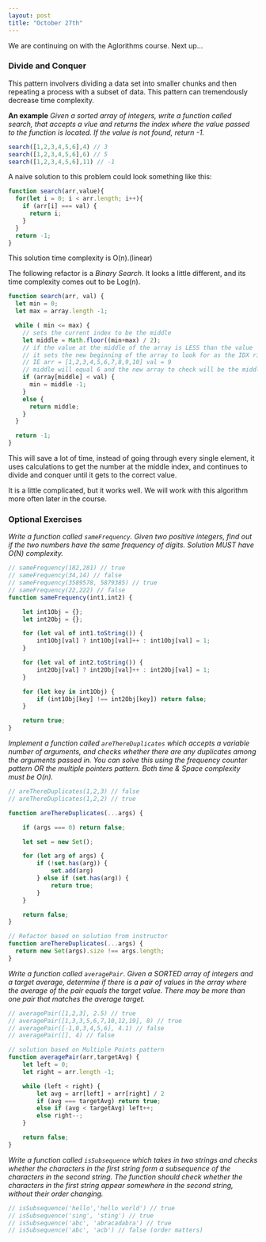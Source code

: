 ```yaml
---
layout: post
title: "October 27th"
---
```

We are continuing on with the Aglorithms course. Next up...

### Divide and Conquer
This pattern involvers dividing a data set into smaller chunks and then repeating a process with a subset of data. This pattern can tremendously decrease time complexity.

**An example**
_Given a sorted array of integers, write a function called search, that accepts a vlue and returns the index where the value passed to the function is located. If the value is not found, return -1._
```javascript
search([1,2,3,4,5,6],4) // 3
search([1,2,3,4,5,6],6) // 5
search([1,2,3,4,5,6],11) // -1
```
A naive solution to this problem could look something like this:
```javascript
function search(arr,value){
  for(let i = 0; i < arr.length; i++){
    if (arr[i] === val) {
      return i;
    }
  }
  return -1;
}
```
This solution time complexity is O(n).(linear)

The following refactor is a *Binary Search*. It looks a little different, and its time complexity comes out to be Log(n).
```javascript
function search(arr, val) {
  let min = 0;
  let max = array.length -1;

  while ( min <= max) {
    // sets the current index to be the middle
    let middle = Math.floor((min+max) / 2);
    // if the value at the middle of the array is LESS than the value
    // it sets the new beginning of the array to look for as the IDX right before middle
    // IE arr = [1,2,3,4,5,6,7,8,9,10] val = 9
    // middle will equal 6 and the new array to check will be the middle of [6,7,8,9,10]
    if (array[middle] < val) {
      min = middle -1;
    }
    else {
      return middle;
    }
  }

  return -1;
}
```
This will save a lot of time, instead of going through every single element, it uses calculations to get the number at the middle index, and continues to divide and conquer until it gets to the correct value.

It is a little complicated, but it works well. We will work with this algorithm more often later in the course.

### Optional Exercises
_Write a function called `sameFrequency`. Given two positive integers, find out if the two numbers have the same frequency of digits. Solution MUST have O(N) complexity._
```javascript
// sameFrequency(182,281) // true
// sameFrequency(34,14) // false
// sameFrequency(3589578, 5879385) // true
// sameFrequency(22,222) // false
function sameFrequency(int1,int2) {

    let int1Obj = {};
    let int2Obj = {};

    for (let val of int1.toString()) {
        int1Obj[val] ? int1Obj[val]++ : int1Obj[val] = 1;
    }

    for (let val of int2.toString()) {
        int2Obj[val] ? int2Obj[val]++ : int2Obj[val] = 1;
    }

    for (let key in int1Obj) {
        if (int1Obj[key] !== int2Obj[key]) return false;
    }

    return true;
}
```
_Implement a function called `areThereDuplicates` which accepts a variable number of arguments, and checks whether there are any duplicates among the arguments passed in. You can solve this using the frequency counter pattern OR the multiple pointers pattern. Both time & Space complexity must be O(n)._
```javascript
// areThereDuplicates(1,2,3) // false
// areThereDuplicates(1,2,2) // true

function areThereDuplicates(...args) {

    if (args === 0) return false;

    let set = new Set();

    for (let arg of args) {
        if (!set.has(arg)) {
            set.add(arg)
        } else if (set.has(arg)) {
            return true;
        }
    }

    return false;
}

// Refactor based on solution from instructor
function areThereDuplicates(...args) {
  return new Set(args).size !== args.length;
}
```
_Write a function called `averagePair`. Given a SORTED array of integers and a target average, determine if there is a pair of values in the array where the average of the pair equals the target value. There may be more than one pair that matches the average target._
```javascript
// averagePair([1,2,3], 2.5) // true
// averagePair([1,3,3,5,6,7,10,12,19], 8) // true
// averagePair([-1,0,3,4,5,6], 4.1) // false
// averagePair([], 4) // false

// solution based on Multiple Points pattern
function averagePair(arr,targetAvg) {
    let left = 0;
    let right = arr.length -1;

    while (left < right) {
        let avg = arr[left] + arr[right] / 2
        if (avg === targetAvg) return true;
        else if (avg < targetAvg) left++;
        else right--;
    }

    return false;
}
```
_Write a function called `isSubsequence` which takes in two strings and checks whether the characters in the first string form a subsequence of the characters in the second string. The function should check whether the characters in the first string appear somewhere in the second string, without their order changing._
```javascript
// isSubsequence('hello','hello world') // true
// isSubsequence('sing', 'sting') // true
// isSubsequence('abc', 'abracadabra') // true
// isSubsequence('abc', 'acb') // false (order matters)

```
